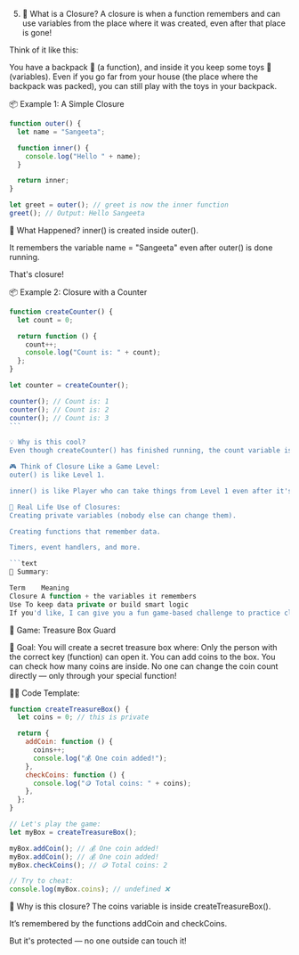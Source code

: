 5. 🧠 What is a Closure?
   A closure is when a function remembers and can use variables from the place where it was created, even after that place is gone!

Think of it like this:

You have a backpack 🎒 (a function), and inside it you keep some toys 🧸 (variables).
Even if you go far from your house (the place where the backpack was packed), you can still play with the toys in your backpack.

📦 Example 1: A Simple Closure

```js
function outer() {
  let name = "Sangeeta";

  function inner() {
    console.log("Hello " + name);
  }

  return inner;
}

let greet = outer(); // greet is now the inner function
greet(); // Output: Hello Sangeeta
```

🧠 What Happened?
inner() is created inside outer().

It remembers the variable name = "Sangeeta" even after outer() is done running.

That's closure!

📦 Example 2: Closure with a Counter

````js
function createCounter() {
  let count = 0;

  return function () {
    count++;
    console.log("Count is: " + count);
  };
}

let counter = createCounter();

counter(); // Count is: 1
counter(); // Count is: 2
counter(); // Count is: 3
```

💡 Why is this cool?
Even though createCounter() has finished running, the count variable is still remembered every time you call counter()!

🎮 Think of Closure Like a Game Level:
outer() is like Level 1.

inner() is like Player who can take things from Level 1 even after it's over!

🧪 Real Life Use of Closures:
Creating private variables (nobody else can change them).

Creating functions that remember data.

Timers, event handlers, and more.

```text
🧠 Summary:

Term	Meaning
Closure	A function + the variables it remembers
Use	To keep data private or build smart logic
If you'd like, I can give you a fun game-based challenge to practice closures too! 🎲 Want it?
````

🏰 Game: Treasure Box Guard

🔑 Goal: You will create a secret treasure box where:
Only the person with the correct key (function) can open it.
You can add coins to the box.
You can check how many coins are inside.
No one can change the coin count directly — only through your special function!

👩‍💻 Code Template:

```js
function createTreasureBox() {
  let coins = 0; // this is private

  return {
    addCoin: function () {
      coins++;
      console.log("💰 One coin added!");
    },
    checkCoins: function () {
      console.log("🪙 Total coins: " + coins);
    },
  };
}

// Let's play the game:
let myBox = createTreasureBox();

myBox.addCoin(); // 💰 One coin added!
myBox.addCoin(); // 💰 One coin added!
myBox.checkCoins(); // 🪙 Total coins: 2

// Try to cheat:
console.log(myBox.coins); // undefined ❌
```

🧠 Why is this closure?
The coins variable is inside createTreasureBox().

It’s remembered by the functions addCoin and checkCoins.

But it's protected — no one outside can touch it!
